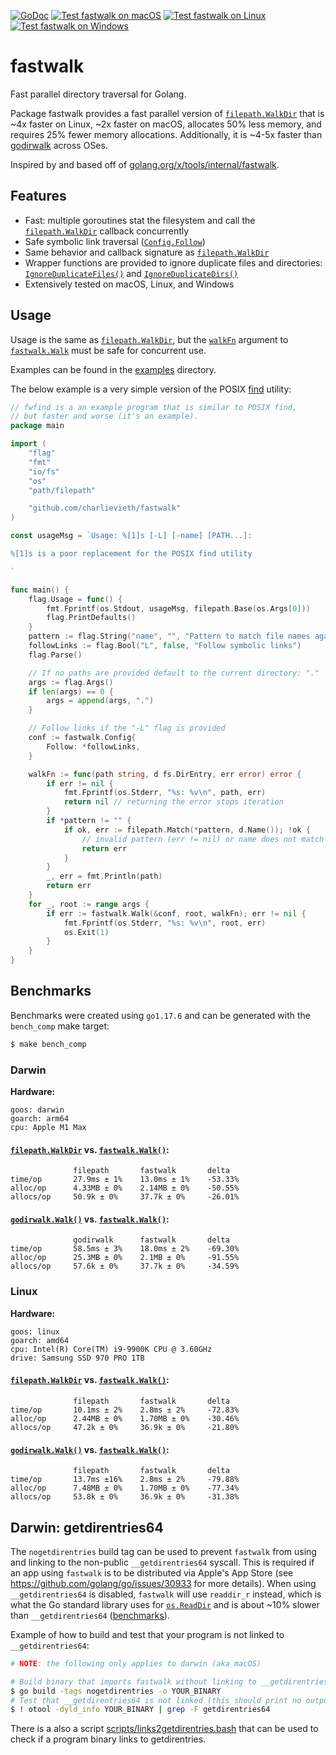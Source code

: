 [![GoDoc](https://img.shields.io/badge/godoc-reference-blue.svg)](https://pkg.go.dev/github.com/charlievieth/fastwalk)
[![Test fastwalk on macOS](https://github.com/charlievieth/fastwalk/actions/workflows/macos.yml/badge.svg)](https://github.com/charlievieth/fastwalk/actions/workflows/macos.yml)
[![Test fastwalk on Linux](https://github.com/charlievieth/fastwalk/actions/workflows/linux.yml/badge.svg)](https://github.com/charlievieth/fastwalk/actions/workflows/linux.yml)
[![Test fastwalk on Windows](https://github.com/charlievieth/fastwalk/actions/workflows/windows.yml/badge.svg)](https://github.com/charlievieth/fastwalk/actions/workflows/windows.yml)

# fastwalk

Fast parallel directory traversal for Golang.

Package fastwalk provides a fast parallel version of [`filepath.WalkDir`](https://pkg.go.dev/io/fs#WalkDirFunc)
that is \~4x faster on Linux, \~2x faster on macOS, allocates 50% less memory,
and requires 25% fewer memory allocations. Additionally, it is \~4-5x faster
than [godirwalk](https://github.com/karrick/godirwalk) across OSes.

Inspired by and based off of [golang.org/x/tools/internal/fastwalk](https://pkg.go.dev/golang.org/x/tools@v0.1.9/internal/fastwalk).

## Features

* Fast: multiple goroutines stat the filesystem and call the
  [`filepath.WalkDir`](https://pkg.go.dev/io/fs#WalkDirFunc) callback concurrently
* Safe symbolic link traversal ([`Config.Follow`](https://pkg.go.dev/github.com/charlievieth/fastwalk#Config))
* Same behavior and callback signature as [`filepath.WalkDir`](https://pkg.go.dev/path/filepath@go1.17.7#WalkDir)
* Wrapper functions are provided to ignore duplicate files and directories:
	[`IgnoreDuplicateFiles()`](https://pkg.go.dev/github.com/charlievieth/fastwalk#IgnoreDuplicateFiles)
	and
	[`IgnoreDuplicateDirs()`](https://pkg.go.dev/github.com/charlievieth/fastwalk#IgnoreDuplicateDirs)
* Extensively tested on macOS, Linux, and Windows

## Usage

Usage is the same as [`filepath.WalkDir`](https://pkg.go.dev/io/fs#WalkDirFunc),
but the [`walkFn`](https://pkg.go.dev/path/filepath@go1.17.7#WalkFunc)
argument to [`fastwalk.Walk`](https://pkg.go.dev/github.com/charlievieth/fastwalk#Walk)
must be safe for concurrent use.

Examples can be found in the [examples](./examples) directory.

<!-- TODO: this example is large move it to an examples folder -->

The below example is a very simple version of the POSIX
[find](https://pubs.opengroup.org/onlinepubs/007904975/utilities/find.html) utility:
```go
// fwfind is a an example program that is similar to POSIX find,
// but faster and worse (it's an example).
package main

import (
	"flag"
	"fmt"
	"io/fs"
	"os"
	"path/filepath"

	"github.com/charlievieth/fastwalk"
)

const usageMsg = `Usage: %[1]s [-L] [-name] [PATH...]:

%[1]s is a poor replacement for the POSIX find utility

`

func main() {
	flag.Usage = func() {
		fmt.Fprintf(os.Stdout, usageMsg, filepath.Base(os.Args[0]))
		flag.PrintDefaults()
	}
	pattern := flag.String("name", "", "Pattern to match file names against.")
	followLinks := flag.Bool("L", false, "Follow symbolic links")
	flag.Parse()

	// If no paths are provided default to the current directory: "."
	args := flag.Args()
	if len(args) == 0 {
		args = append(args, ".")
	}

	// Follow links if the "-L" flag is provided
	conf := fastwalk.Config{
		Follow: *followLinks,
	}

	walkFn := func(path string, d fs.DirEntry, err error) error {
		if err != nil {
			fmt.Fprintf(os.Stderr, "%s: %v\n", path, err)
			return nil // returning the error stops iteration
		}
		if *pattern != "" {
			if ok, err := filepath.Match(*pattern, d.Name()); !ok {
				// invalid pattern (err != nil) or name does not match
				return err
			}
		}
		_, err = fmt.Println(path)
		return err
	}
	for _, root := range args {
		if err := fastwalk.Walk(&conf, root, walkFn); err != nil {
			fmt.Fprintf(os.Stderr, "%s: %v\n", root, err)
			os.Exit(1)
		}
	}
}
```

## Benchmarks

Benchmarks were created using `go1.17.6` and can be generated with the `bench_comp` make target:
```sh
$ make bench_comp
```

### Darwin

**Hardware:**
```
goos: darwin
goarch: arm64
cpu: Apple M1 Max
```

#### [`filepath.WalkDir`](https://pkg.go.dev/path/filepath@go1.17.7#WalkDir) vs. [`fastwalk.Walk()`](https://pkg.go.dev/github.com/charlievieth/fastwalk#Walk):
```
              filepath       fastwalk       delta
time/op       27.9ms ± 1%    13.0ms ± 1%    -53.33%
alloc/op      4.33MB ± 0%    2.14MB ± 0%    -50.55%
allocs/op     50.9k ± 0%     37.7k ± 0%     -26.01%
```

#### [`godirwalk.Walk()`](https://pkg.go.dev/github.com/karrick/godirwalk@v1.16.1#Walk) vs. [`fastwalk.Walk()`](https://pkg.go.dev/github.com/charlievieth/fastwalk#Walk):
```
              godirwalk      fastwalk       delta
time/op       58.5ms ± 3%    18.0ms ± 2%    -69.30%
alloc/op      25.3MB ± 0%    2.1MB ± 0%     -91.55%
allocs/op     57.6k ± 0%     37.7k ± 0%     -34.59%
```

### Linux

**Hardware:**
```
goos: linux
goarch: amd64
cpu: Intel(R) Core(TM) i9-9900K CPU @ 3.60GHz
drive: Samsung SSD 970 PRO 1TB
```

#### [`filepath.WalkDir`](https://pkg.go.dev/path/filepath@go1.17.7#WalkDir) vs. [`fastwalk.Walk()`](https://pkg.go.dev/github.com/charlievieth/fastwalk#Walk):

```
              filepath       fastwalk       delta
time/op       10.1ms ± 2%    2.8ms ± 2%     -72.83%
alloc/op      2.44MB ± 0%    1.70MB ± 0%    -30.46%
allocs/op     47.2k ± 0%     36.9k ± 0%     -21.80%
```

#### [`godirwalk.Walk()`](https://pkg.go.dev/github.com/karrick/godirwalk@v1.16.1#Walk) vs. [`fastwalk.Walk()`](https://pkg.go.dev/github.com/charlievieth/fastwalk#Walk):

```
              filepath       fastwalk       delta
time/op       13.7ms ±16%    2.8ms ± 2%     -79.88%
alloc/op      7.48MB ± 0%    1.70MB ± 0%    -77.34%
allocs/op     53.8k ± 0%     36.9k ± 0%     -31.38%
```

## Darwin: getdirentries64

The `nogetdirentries` build tag can be used to prevent `fastwalk` from using
and linking to the non-public `__getdirentries64` syscall. This is required
if an app using `fastwalk` is to be distributed via Apple's App Store (see
https://github.com/golang/go/issues/30933 for more details). When using
`__getdirentries64` is disabled, `fastwalk` will use `readdir_r` instead,
which is what the Go standard library uses for
[`os.ReadDir`](https://pkg.go.dev/os#ReadDir) and is about \~10% slower than
`__getdirentries64`
([benchmarks](https://github.com/charlievieth/fastwalk/blob/2e6a1b8a1ce88e578279e6e631b2129f7144ec87/fastwalk_darwin_test.go#L19-L57)).

Example of how to build and test that your program is not linked to `__getdirentries64`:
```sh
# NOTE: the following only applies to darwin (aka macOS)

# Build binary that imports fastwalk without linking to __getdirentries64.
$ go build -tags nogetdirentries -o YOUR_BINARY
# Test that __getdirentries64 is not linked (this should print no output).
$ ! otool -dyld_info YOUR_BINARY | grep -F getdirentries64
```

There is a also a script [scripts/links2getdirentries.bash](scripts/links2getdirentries.bash)
that can be used to check if a program binary links to getdirentries.

